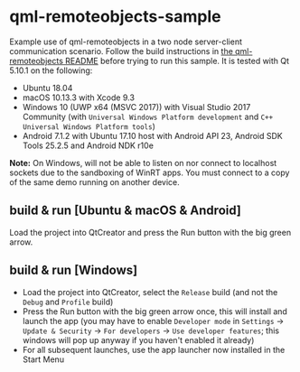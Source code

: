 qml-remoteobjects-sample
========================

Example use of qml-remoteobjects in a two node server-client communication scenario. Follow the build instructions in
[the qml-remoteobjects README](../../README.md) before trying to run this sample. It is tested with Qt 5.10.1 on the
following:

- Ubuntu 18.04
- macOS 10.13.3 with Xcode 9.3
- Windows 10 (UWP x64 (MSVC 2017)) with Visual Studio 2017 Community (with `Universal Windows Platform development` and `C++ Universal Windows Platform tools`)
- Android 7.1.2 with Ubuntu 17.10 host with Android API 23, Android SDK Tools 25.2.5 and Android NDK r10e

**Note:** On Windows, will not be able to listen on nor connect to localhost sockets due to the sandboxing of WinRT apps. You must connect to a copy of the same demo running on another device.

build & run [Ubuntu & macOS & Android]
--------------------------------------

Load the project into QtCreator and press the Run button with the big green arrow.

build & run [Windows]
---------------------

  - Load the project into QtCreator, select the `Release` build (and not the `Debug` and `Profile` build)
  - Press the Run button with the big green arrow once, this will install and launch the app (you may have to enable `Developer mode` in `Settings` -> `Update & Security` -> `For developers` -> `Use developer features`; this windows will pop up anyway if you haven't enabled it already)
  - For all subsequent launches, use the app launcher now installed in the Start Menu
